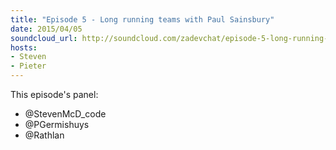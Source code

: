 ```yaml
---
title: "Episode 5 - Long running teams with Paul Sainsbury"
date: 2015/04/05
soundcloud_url: http://soundcloud.com/zadevchat/episode-5-long-running-teams-with-paul-sainsbury
hosts:
- Steven
- Pieter
---
```


This episode's panel:

* @StevenMcD_code 
* @PGermishuys 
* @Rathlan
